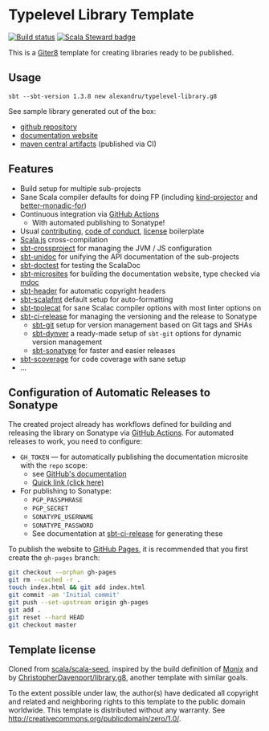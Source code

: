 # Typelevel Library Template

[![Build status](https://github.com/alexandru/typelevel-library.g8/workflows/build/badge.svg?branch=master)](https://github.com/alexandru/typelevel-library.g8/actions?query=branch%3Amaster+workflow%3Abuild) [![Scala Steward badge](https://img.shields.io/badge/Scala_Steward-helping-blue.svg?style=flat&logo=data:image/png;base64,iVBORw0KGgoAAAANSUhEUgAAAA4AAAAQCAMAAAARSr4IAAAAVFBMVEUAAACHjojlOy5NWlrKzcYRKjGFjIbp293YycuLa3pYY2LSqql4f3pCUFTgSjNodYRmcXUsPD/NTTbjRS+2jomhgnzNc223cGvZS0HaSD0XLjbaSjElhIr+AAAAAXRSTlMAQObYZgAAAHlJREFUCNdNyosOwyAIhWHAQS1Vt7a77/3fcxxdmv0xwmckutAR1nkm4ggbyEcg/wWmlGLDAA3oL50xi6fk5ffZ3E2E3QfZDCcCN2YtbEWZt+Drc6u6rlqv7Uk0LdKqqr5rk2UCRXOk0vmQKGfc94nOJyQjouF9H/wCc9gECEYfONoAAAAASUVORK5CYII=)](https://scala-steward.org)

This is a [Giter8][g8] template for creating libraries ready to be published.

## Usage

```
sbt --sbt-version 1.3.8 new alexandru/typelevel-library.g8
```

See sample library generated out of the box:

- [github repository](https://github.com/alexandru/my-typelevel-library)
- [documentation website](https://alexandru.github.io/my-typelevel-library/)
- [maven central artifacts](https://search.maven.org/search?g:org.alexn%20AND%20a:my-typelevel-library-core_2.13=&core=gav) (published via CI)

## Features

- Build setup for multiple sub-projects
- Sane Scala compiler defaults for doing FP (including [kind-projector](https://github.com/typelevel/kind-projector) and [better-monadic-for](https://github.com/oleg-py/better-monadic-for))
- Continuous integration via [GitHub Actions](https://github.com/features/actions)
  - With automated publishing to Sonatype!
- Usual [contributing](./src/main/g8/CONTRIBUTING.md), [code of conduct](./src/main/g8/CODE_OF_CONDUCT.md), [license](./src/main/g8/LICENSE.md) boilerplate
- [Scala.js](https://www.scala-js.org/) cross-compilation
- [sbt-crossproject](https://github.com/portable-scala/sbt-crossproject) for managing the JVM / JS configuration
- [sbt-unidoc](https://github.com/sbt/sbt-unidoc) for unifying the API documentation of the sub-projects
- [sbt-doctest](https://github.com/tkawachi/sbt-doctest) for testing the ScalaDoc
- [sbt-microsites](https://github.com/47deg/sbt-microsites) for building the documentation website, type checked via [mdoc](https://github.com/scalameta/mdoc)
- [sbt-header](https://github.com/sbt/sbt-header) for automatic copyright headers
- [sbt-scalafmt](https://github.com/scalameta/scalafmt) default setup for auto-formatting
- [sbt-tpolecat](https://github.com/DavidGregory084/sbt-tpolecat) for sane Scalac compiler options with most linter options on
- [sbt-ci-release](https://github.com/olafurpg/sbt-ci-release) for managing the versioning and the release to Sonatype
  - [sbt-git](https://github.com/sbt/sbt-git) setup for version management based on Git tags and SHAs
  - [sbt-dynver](https://github.com/dwijnand/sbt-dynver) a ready-made setup of `sbt-git` options for dynamic version management
  - [sbt-sonatype](https://github.com/xerial/sbt-sonatype) for faster and easier releases
- [sbt-scoverage](https://github.com/scoverage/sbt-scoverage) for code coverage with sane setup
- ...

## Configuration of Automatic Releases to Sonatype

The created project already has workflows defined for building and releasing the library on Sonatype via [GitHub Actions](https://github.com/features/actions). For automated releases to work, you need to configure:

- `GH_TOKEN` — for automatically publishing the documentation microsite with the `repo` scope:
  - see [GitHub's documentation](https://help.github.com/en/github/authenticating-to-github/creating-a-personal-access-token-for-the-command-line)
  - [Quick link (click here)](https://github.com/settings/tokens/new?scopes=repo&description=sbt-microsites)
- For publishing to Sonatype:
  - `PGP_PASSPHRASE`
  - `PGP_SECRET`
  - `SONATYPE_USERNAME`
  - `SONATYPE_PASSWORD`
  - See documentation at [sbt-ci-release](https://github.com/olafurpg/sbt-ci-release) for generating these

To publish the website to [GitHub Pages](https://pages.github.com/), it is recommended that you first create the `gh-pages` branch:

```sh
git checkout --orphan gh-pages
git rm --cached -r .
touch index.html && git add index.html
git commit -am 'Initial commit'
git push --set-upstream origin gh-pages
git add .
git reset --hard HEAD
git checkout master
```

Template license
----------------

Cloned from [scala/scala-seed][source], inspired by the build definition of [Monix][monix] and by [ChristopherDavenport/library.g8][library.g8], another template with similar goals.

To the extent possible under law, the author(s) have dedicated all copyright and related and neighboring rights to this template to the public domain worldwide.  This template is distributed without any warranty. See <http://creativecommons.org/publicdomain/zero/1.0/>.

[g8]: http://www.foundweekends.org/giter8/
[monix]: https://monix.io
[source]: https://github.com/scala/scala-seed.g8
[library.g8]: https://github.com/ChristopherDavenport/library.g8/
